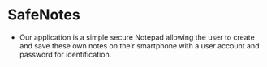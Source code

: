# SafeNotes
 - Our application is a simple secure Notepad allowing the user to create and save these own notes on their smartphone with a user account and password for identification.
